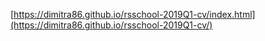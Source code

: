 [https://dimitra86.github.io/rsschool-2019Q1-cv/index.html](https://dimitra86.github.io/rsschool-2019Q1-cv/)